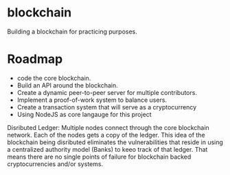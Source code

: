 # blockchain
Building a blockchain for practicing purposes. 

# Roadmap
* code the core blockchain.
* Build an API around the blockchain.
* Create a dynamic peer-to-peer server for multiple contributors.
* Implement a proof-of-work system to balance users.
* Create a transaction system that will serve as a cryptocurrency
* Using NodeJS as core langauge for this project

Disributed Ledger: Multiple nodes connect through the core blockchain network. Each of the nodes gets a copy of the ledger. This idea of the blockchain being disributed eliminates the vulnerabilities that reside in using a centralized authority model (Banks) to keeo track of that ledger. That means there are no single points of failure for blockchain backed cryptocurrencies and/or systems. 
